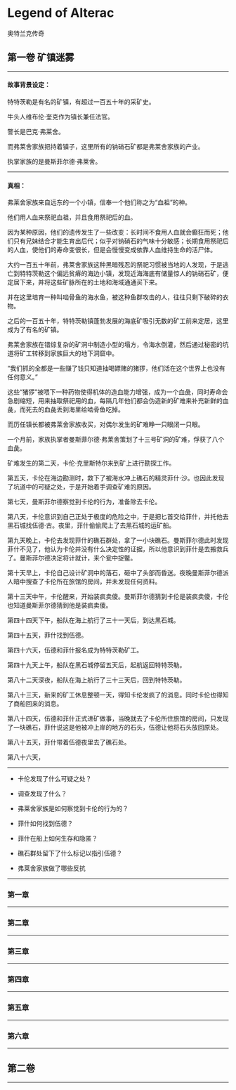 # Legend of Alterac

奥特兰克传奇

## 第一卷 矿镇迷雾

---

#### 故事背景设定：

特特茨勒是有名的矿镇，有超过一百五十年的采矿史。

牛头人维布伦·奎克作为镇长兼任法官。

警长是巴克·弗莱舍。

而弗莱舍家族把持着镇子，这里所有的钠硝石矿都是弗莱舍家族的产业。

执掌家族的是曼斯菲尔德·弗莱舍。











---

#### 真相：

弗莱舍家族来自远东的一个小镇，信奉一个他们称之为“血祖”的神。

他们用人血来祭祀血祖，并且食用祭祀后的血。

因为某种原因，他们的遗传发生了一些改变：长时间不食用人血就会癫狂而死；他们只有兄妹结合才能生育出后代；似乎对钠硝石的气味十分敏感；长期食用祭祀后的人血，使他们的寿命变很长，但是会慢慢变成依靠人血维持生命的活尸体。

大约一百五十年前，弗莱舍家族这种黑暗残忍的祭祀习惯被当地的人发现，于是逃亡到特特茨勒这个偏远贫瘠的海边小镇，发现近海海底有储量惊人的钠硝石矿，便定居下来，并将这些矿脉所在的土地和海域通通买下来。

并在这里培育一种叫啮骨鱼的海水鱼，被这种鱼群攻击的人，往往只剩下破碎的衣物。

之后的一百五十年，特特茨勒镇蓬勃发展的海底矿吸引无数的矿工前来定居，这里成为了有名的矿镇。

弗莱舍家族在错综复杂的矿洞中制造小型的塌方，令海水倒灌，然后通过秘密的坑道将矿工转移到家族巨大的地下洞窟中。

“我们抓的全都是一些赚了钱只知道抽喝嫖赌的猪猡，他们活在这个世界上也没有任何意义。”

这些“猪猡”被喂下一种药物使得机体的造血能力增强，成为一个血彘，同时寿命会急剧缩短，用来抽取祭祀用的血，每隔几年他们都会伪造新的矿难来补充新鲜的血彘，而死去的血彘丢到海里给啮骨鱼吃掉。

而历任镇长都被弗莱舍家族收买，对偶尔发生的矿难睁一只眼闭一只眼。

一个月前，家族执掌者曼斯菲尔德·弗莱舍策划了十三号矿洞的矿难，俘获了八个血彘。

矿难发生的第二天，卡伦·克里斯特尔来到矿上进行勘探工作。

第五天，卡伦在海边勘测时，救下了被海水冲上礁石的精灵菲什·沙。也因此发现了坑道中的可疑之处，于是开始着手调查矿难的原因。

第七天，曼斯菲尔德察觉到卡伦的行为，准备除去卡伦。

第八天，卡伦意识到自己正处于极度的危险之中，于是把匕首交给菲什，并托他去黑石城找伍德·古。夜里，菲什偷偷爬上了去黑石城的运矿船。

第九天晚上，卡伦去发现菲什的礁石群处，拿了一小块礁石。曼斯菲尔德此时发现菲什不见了，他认为卡伦并没有什么决定性的证据，所以他意识到菲什是去搬救兵了。曼斯菲尔德决定将计就计，来个瓮中捉鳖。

第十天早上，卡伦自己设计矿洞中的落石，砸中了头部而昏迷。夜晚曼斯菲尔德派人暗中搜查了卡伦所在旅馆的房间，并未发现任何资料。

第十三天中午，卡伦醒来，开始装疯卖傻。曼斯菲尔德猜到卡伦是装疯卖傻，卡伦也知道曼斯菲尔德猜到他是装疯卖傻。

第四十四天下午，船队在海上航行了三十一天后，到达黑石城。

第四十五天，菲什找到伍德。

第四十六天，伍德和菲什报名成为特特茨勒矿工。

第四十九天上午，船队在黑石城停留五天后，起航返回特特茨勒。

第八十二天深夜，船队在海上航行了三十三天后，回到特特茨勒。

第八十三天，新来的矿工休息整顿一天，得知卡伦发疯了的消息。同时卡伦也得知了商船回来的消息。

第八十四天，伍德和菲什正式进矿做事，当晚就去了卡伦所住旅馆的房间，只发现了一块礁石，菲什说这是他被冲上岸的地方的石头，伍德让他将石头放回原处。

第八十五天，菲什带着伍德夜里去了礁石处。

第八十六天，

---

- 卡伦发现了什么可疑之处？

- 调查发现了什么？

- 弗莱舍家族是如何察觉到卡伦的行为的？

- 菲什如何找到伍德？

- 菲什在船上如何生存和隐匿？

- 礁石群处留下了什么标记以指引伍德？

- 弗莱舍家族做了哪些反抗

---


### 第一章


---

### 第二章




---

### 第三章

---

### 第四章

---

### 第五章

---

### 第六章

---


## 第二卷



---